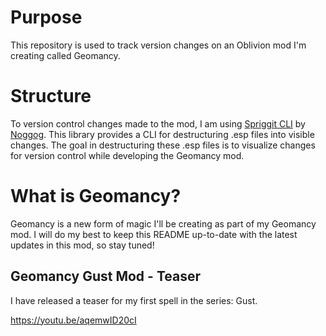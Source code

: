 # Purpose
This repository is used to track version changes on an Oblivion mod I'm creating called Geomancy.

# Structure
To version control changes made to the mod, I am using [Spriggit CLI](https://github.com/Mutagen-Modding/Spriggit) by [Noggog](https://github.com/Noggog). This library provides a CLI for destructuring .esp files into visible changes. The goal in destructuring these .esp files is to visualize changes for version control while developing the Geomancy mod.

# What is Geomancy?
Geomancy is a new form of magic I'll be creating as part of my Geomancy mod. I will do my best to keep this README up-to-date with the latest updates in this mod, so stay tuned!

## Geomancy Gust Mod - Teaser
I have released a teaser for my first spell in the series: Gust.

https://youtu.be/aqemwID20cI
